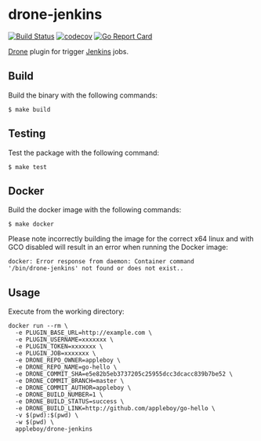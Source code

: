 # drone-jenkins

[![Build Status](https://travis-ci.org/appleboy/drone-jenkins.svg?branch=master)](https://travis-ci.org/appleboy/drone-jenkins) [![codecov](https://codecov.io/gh/appleboy/drone-jenkins/branch/master/graph/badge.svg)](https://codecov.io/gh/appleboy/drone-jenkins) [![Go Report Card](https://goreportcard.com/badge/github.com/appleboy/drone-jenkins)](https://goreportcard.com/report/github.com/appleboy/drone-jenkins)

[Drone](https://github.com/drone/drone) plugin for trigger [Jenkins](https://jenkins.io/) jobs.

## Build

Build the binary with the following commands:

```
$ make build
```

## Testing

Test the package with the following command:

```
$ make test
```

## Docker

Build the docker image with the following commands:

```
$ make docker
```

Please note incorrectly building the image for the correct x64 linux and with
GCO disabled will result in an error when running the Docker image:

```
docker: Error response from daemon: Container command
'/bin/drone-jenkins' not found or does not exist..
```

## Usage

Execute from the working directory:

```
docker run --rm \
  -e PLUGIN_BASE_URL=http://example.com \
  -e PLUGIN_USERNAME=xxxxxxx \
  -e PLUGIN_TOKEN=xxxxxxx \
  -e PLUGIN_JOB=xxxxxxx \
  -e DRONE_REPO_OWNER=appleboy \
  -e DRONE_REPO_NAME=go-hello \
  -e DRONE_COMMIT_SHA=e5e82b5eb3737205c25955dcc3dcacc839b7be52 \
  -e DRONE_COMMIT_BRANCH=master \
  -e DRONE_COMMIT_AUTHOR=appleboy \
  -e DRONE_BUILD_NUMBER=1 \
  -e DRONE_BUILD_STATUS=success \
  -e DRONE_BUILD_LINK=http://github.com/appleboy/go-hello \
  -v $(pwd):$(pwd) \
  -w $(pwd) \
  appleboy/drone-jenkins
```

